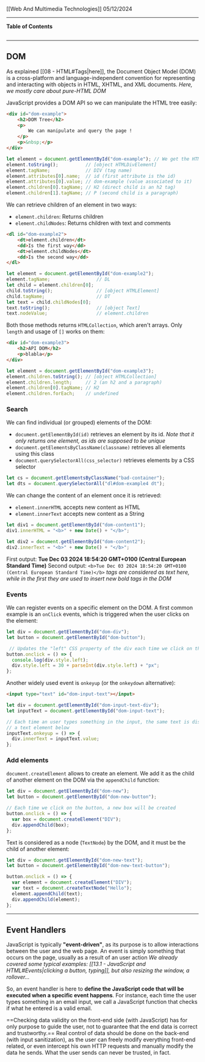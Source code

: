 [[Web And Multimedia Technologies]]
05/12/2024
****
**Table of Contents**
```table-of-contents
```

****
## DOM

As explained [[08 - HTML#Tags|here]], the Document Object Model (DOM) is a cross-platform and language-independent convention for representing and interacting with objects in HTML, XHTML, and XML documents.
	*Here, we mostly care about pure-HTML DOM*

JavaScript provides a DOM API so we can manipulate the HTML tree easily:
```html
<div id="dom-example">
	<h2>DOM Tree</h2>
	<p>
		We can manipulate and query the page !
	</p>
	<p>&nbsp;</p>
</div>
```
```js
let element = document.getElementById("dom-example"); // We get the HTML element
element.toString();          // [object HTMLDivElement]
element.tagName;             // DIV (tag name)
element.attributes[0].name;  // id (first attribute is the id)
element.attributes[0].value; // dom-example (value associated to it)
element.children[0].tagName; // H2 (direct child is an h2 tag)
element.children[1].tagName; // P (second child is a paragraph)
```

We can retrieve children of an element in two ways:
- `element.children`: Returns children
- `element.childNodes`: Returns children with text and comments
```html
<dl id="dom-example2">
	<dt>element.children</dt>
	<dd>Is the first way</dd>
	<dt>element.childNodes</dt>
	<dd>Is the second way</dd>
</dl>
```
```js
let element = document.getElementById("dom-example2");
element.tagName;                 // DL
let child = element.children[0];
child.toString();                // [object HTMLElement]
child.tagName;                   // DT
let text = child.childNodes[0];
text.toString();                 // [object Text]
text.nodeValue;                  // element.children
```

Both those methods returns `HTMLCollection`, which aren't arrays. Only `length` and usage of `[]` works on them:
```html
<div id="dom-example3">
	<h2>API DOM</h2>
	<p>blabla</p>
</div>
```
```js
let element = document.getElementById("dom-example3");
element.children.toString(); // [object HTMLCollection]
element.children.length;     // 2 (an h2 and a paragraph)
element.children[0].tagName; // H2
element.children.forEach;    // undefined
```

### Search

We can find individual (or grouped) elements of the DOM:
- `document.getElementById(id)` retrieves an element by its id.
	*Note that it only returns one element, as ids are supposed to be unique*
- `document.getElementsByClassName(classname)` retrieves all elements using this class
- `document.querySelectorAll(css_selector)` retrieves elements by a CSS selector
```js
let cs = document.getElementsByClassName("bad-container");
let dts = document.querySelectorAll("dl#dom-example4 dt");
```

We can change the content of an element once it is retrieved:
- `element.innerHTML` accepts new content as HTML
- `element.innerText` accepts new content as a String
```js
let div1 = document.getElementById("dom-content1");
div1.innerHTML = "<b>" + new Date() + "</b>";

let div2 = document.getElementById("dom-content2");
div2.innerText = "<b>" + new Date() + "</b>";
```
First output: **Tue Dec 03 2024 18:54:20 GMT+0100 (Central European Standard Time)**
Second output: `<b>Tue Dec 03 2024 18:54:20 GMT+0100 (Central European Standard Time)</b>`
	*tags are considered as text here, while in the first they are used to insert new bold tags in the DOM*

### Events

We can register events on a specific element on the DOM.
A first common example is an `onClick` events, which is triggered when the user clicks on the element:
```js
let div = document.getElementById("dom-div");
let button = document.getElementById("dom-button");

 // Updates the "left" CSS property of the div each time we click on the button
button.onclick = () => {
  console.log(div.style.left);
  div.style.left = 30 + parseInt(div.style.left) + "px";
};
```

Another widely used event is `onkeyup` (or the `onkeydown` alternative):
```html
<input type="text" id="dom-input-text"></input>
```
```js
let div = document.getElementById("dom-input-text-div");
let inputText = document.getElementById("dom-input-text");

// Each time an user types something in the input, the same text is displayed in
// a text element below
inputText.onkeyup = () => {
  div.innerText = inputText.value;
};
```

### Add elements

`document.createElement` allows to create an element. We add it as the child of another element on the DOM via the `appendChild` function:
```js
let div = document.getElementById("dom-new");
let button = document.getElementById("dom-new-button");

// Each time we click on the button, a new box will be created
button.onclick = () => {
  var box = document.createElement("DIV");
  div.appendChild(box);
};
```

Text is considered as a node (`TextNode`) by the DOM, and it must be the child of another element:
```js
let div = document.getElementById("dom-new-text");
let button = document.getElementById("dom-new-text-button");

button.onclick = () => {
  var element = document.createElement("DIV");
  var text = document.createTextNode("Hello");
  element.appendChild(text);
  div.appendChild(element);
};
```


****
## Event Handlers

JavaScript is typically **"event-driven"**, as its purpose is to allow interactions between the user and the web page.
An event is simply something that occurs on the page, usually as a result of an user action
	*We already covered some typical examples: [[13.1 - JavaScript and HTML#Events|clicking a button, typing]], but also resizing the window, a rollover...*

So, an event handler is here to **define the JavaScript code that will be executed when a specific event happens**. For instance, each time the user types something in an email input, we call a JavaScript function that checks if what he entered is a valid email.

==Checking data validity on the front-end side (with JavaScript) has for only purpose to guide the user, not to guarantee that the end data is correct and trustworthy.== Real control of data should be done on the back-end (with input sanitization), as the user can freely modify everything front-end related, or even intercept his own HTTP requests and manually modify the data he sends.
What the user sends can never be trusted, in fact.



